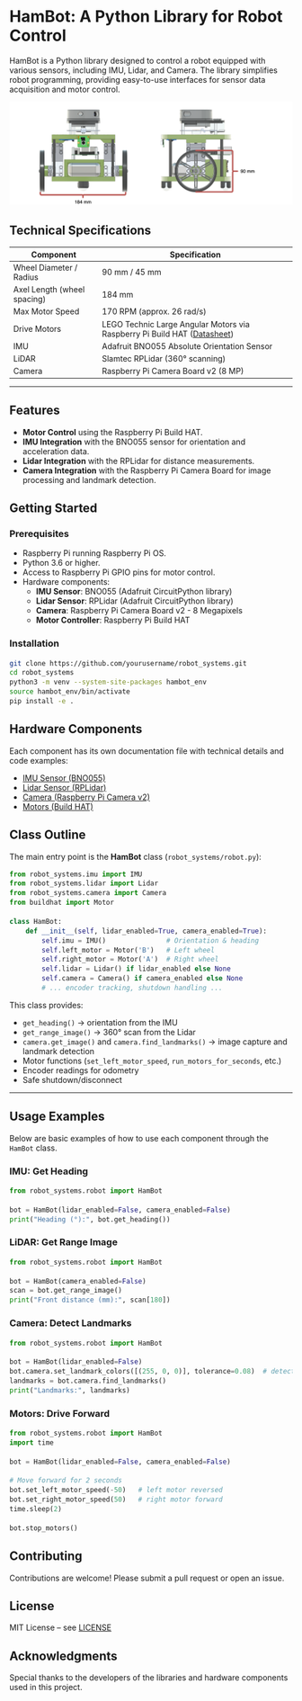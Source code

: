 # HamBot: A Python Library for Robot Control

HamBot is a Python library designed to control a robot equipped with various sensors, including IMU, Lidar, and Camera. The library simplifies robot programming, providing easy-to-use interfaces for sensor data acquisition and motor control.

![Pi Camera](docs/figures/hambot_dims.png)
## Technical Specifications

| Component                  | Specification |
|-----------------------------|---------------|
| Wheel Diameter / Radius     | 90 mm / 45 mm |
| Axel Length (wheel spacing) | 184 mm        |
| Max Motor Speed             | 170 RPM (approx. 26 rad/s) |
| Drive Motors                | LEGO Technic Large Angular Motors via Raspberry Pi Build HAT ([Datasheet](https://le-www-live-s.legocdn.com/sc/media/files/support/spike-prime/techspecs_techniclargeangularmotor-1b79e2f4fbb292aaf40c97fec0c31fff.pdf)) |
| IMU                         | Adafruit BNO055 Absolute Orientation Sensor |
| LiDAR                       | Slamtec RPLidar (360° scanning) |
| Camera                      | Raspberry Pi Camera Board v2 (8 MP) |

---
## Features
- **Motor Control** using the Raspberry Pi Build HAT.
- **IMU Integration** with the BNO055 sensor for orientation and acceleration data.
- **Lidar Integration** with the RPLidar for distance measurements.
- **Camera Integration** with the Raspberry Pi Camera Board for image processing and landmark detection.

## Getting Started

### Prerequisites
- Raspberry Pi running Raspberry Pi OS.
- Python 3.6 or higher.
- Access to Raspberry Pi GPIO pins for motor control.
- Hardware components:
  - **IMU Sensor**: BNO055 (Adafruit CircuitPython library)
  - **Lidar Sensor**: RPLidar (Adafruit CircuitPython library)
  - **Camera**: Raspberry Pi Camera Board v2 - 8 Megapixels
  - **Motor Controller**: Raspberry Pi Build HAT

### Installation

```bash
git clone https://github.com/yourusername/robot_systems.git
cd robot_systems
python3 -m venv --system-site-packages hambot_env
source hambot_env/bin/activate
pip install -e .
````

## Hardware Components

Each component has its own documentation file with technical details and code examples:

* [IMU Sensor (BNO055)](docs/IMU.md)
* [Lidar Sensor (RPLidar)](docs/lidar.md)
* [Camera (Raspberry Pi Camera v2)](docs/camera.md)
* [Motors (Build HAT)](docs/motors.md)

## Class Outline

The main entry point is the **HamBot** class (`robot_systems/robot.py`):

```python
from robot_systems.imu import IMU
from robot_systems.lidar import Lidar
from robot_systems.camera import Camera
from buildhat import Motor

class HamBot:
    def __init__(self, lidar_enabled=True, camera_enabled=True):
        self.imu = IMU()               # Orientation & heading
        self.left_motor = Motor('B')   # Left wheel
        self.right_motor = Motor('A')  # Right wheel
        self.lidar = Lidar() if lidar_enabled else None
        self.camera = Camera() if camera_enabled else None
        # ... encoder tracking, shutdown handling ...
```

This class provides:

* `get_heading()` → orientation from the IMU
* `get_range_image()` → 360° scan from the Lidar
* `camera.get_image()` and `camera.find_landmarks()` → image capture and landmark detection
* Motor functions (`set_left_motor_speed`, `run_motors_for_seconds`, etc.)
* Encoder readings for odometry
* Safe shutdown/disconnect
---
## Usage Examples

Below are basic examples of how to use each component through the `HamBot` class.

### IMU: Get Heading
```python
from robot_systems.robot import HamBot

bot = HamBot(lidar_enabled=False, camera_enabled=False)
print("Heading (°):", bot.get_heading())
````

### LiDAR: Get Range Image

```python
from robot_systems.robot import HamBot

bot = HamBot(camera_enabled=False)
scan = bot.get_range_image()
print("Front distance (mm):", scan[180])
```

### Camera: Detect Landmarks

```python
from robot_systems.robot import HamBot

bot = HamBot(lidar_enabled=False)
bot.camera.set_landmark_colors([(255, 0, 0)], tolerance=0.08)  # detect red
landmarks = bot.camera.find_landmarks()
print("Landmarks:", landmarks)
```

### Motors: Drive Forward

```python
from robot_systems.robot import HamBot
import time

bot = HamBot(lidar_enabled=False, camera_enabled=False)

# Move forward for 2 seconds
bot.set_left_motor_speed(-50)   # left motor reversed
bot.set_right_motor_speed(50)   # right motor forward
time.sleep(2)

bot.stop_motors()
```


## Contributing

Contributions are welcome! Please submit a pull request or open an issue.

## License

MIT License – see [LICENSE](LICENSE)

## Acknowledgments

Special thanks to the developers of the libraries and hardware components used in this project.

